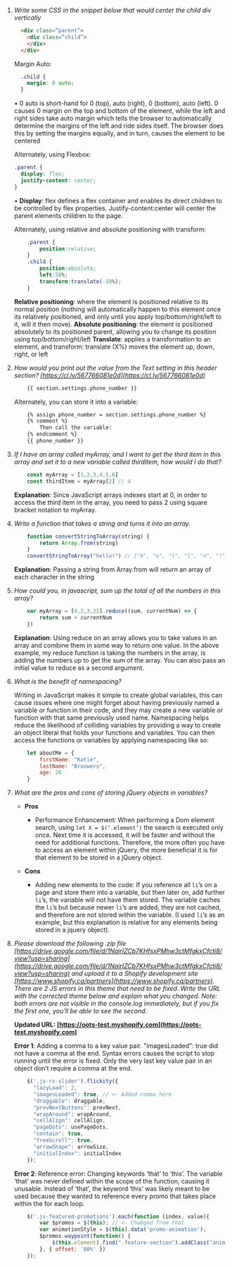 1. *Write some CSS in the snippet below that would center the child div vertically*
    ```html
      <div class=”parent”>
        <div class=”child”>
        </div>
      </div>
    ```
    
    Margin Auto:
    
    ```css
      .child { 
        margin: 0 auto;
      }
    ```

    • 0 auto is short-hand for 0 (top), auto (right), 0 (bottom), auto (left). 0 causes 0 margin on the top and bottom of the element, while the left and right sides take auto margin which tells the browser to automatically determine the margins of the left and ride sides itself. The browser does this by setting the margins equally, and in turn, causes the element to be centered
    
    Alternately, using Flexbox:
    
    ```css
    .parent {
      display: flex;
      justify-content: center;
    }
    ```

    • **Display**: flex defines a flex container and enables its direct children to be controlled by flex properties. Justify-content:center will center the parent elements children to the page.
    
    Alternately, using relative and absolute positioning with transform:
    
    ```css
        .parent {
            position:relative; 
        }
        .child { 
            position:absolute; 
            left:50%;
            transform:translate(-50%); 
        }
    ```

    **Relative positioning**: where the element is positioned relative to its normal position (nothing will automatically happen to this element once its relatively positioned, and only until you apply top/bottom/right/left to it, will it then move).
    **Absolute positioning**: the element is positioned absolutely to its positioned parent, allowing you to change its position using top/bottom/right/left
    **Translate**: applies a transformation to an element, and transform: translate (X%) moves the element up, down, right, or left

2.	*How would you print out the value from the Text setting in this header section? [https://cl.ly/567766081e0d](https://cl.ly/567766081e0d)*

    <!-- {% raw %} -->
    ```html
        {{ section.settings.phone_number }}
    ```
    <!-- {% endraw %}) -->

    Alternately, you can store it into a variable:

    <!-- {% raw %} -->
    ```html
        {% assign phone_number = section.settings.phone_number %}
        {% comment %}
            Then call the variable:
        {% endcomment %}
        {{ phone_number }}       
    ```
    <!-- {% endraw %}) -->    
 
3.	*If I have an array called myArray, and I want to get the third item in this array and set it to a new variable called thirdItem, how would I do that?*

    ```js    
        const myArray = [1,2,3,4,5,6]
        const thirdItem = myArray[2] // 4
    ```
    **Explanation**: Since JavaScript arrays indexes start at 0, in order to access the third item in the array, you need to pass 2 using square bracket notation to myArray.    

4.	*Write a function that takes a string and turns it into an array.*

    ```js
        function convertStringToArray(string) {
            return Array.from(string)
        }
        convertStringToArray("hello!") // ["h", "e", "l", "l", "o", "!"]
    ```
    **Explanation**: Passing a string from Array.from will return an array of each character in the string
        
5. *How could you, in javascript, sum up the total of all the numbers in this array?*

    ```js
        var myArray = [4,2,3,22].reduce((sum, currentNum) => {
            return sum + currentNum
        })
    ```

    **Explanation**: Using reduce on an array allows you to take values in an array and combine them in some way to return one value.
    In the above example, my reduce function is taking the numbers in the array, is adding the numbers up to get the sum of the array. You can also pass an initial value to reduce as a second argument.

6. *What is the benefit of namespacing?*

    Writing in JavaScript makes it simple to create global variables, this can cause issues where one might forget about having previously named a variable or function in their code, and they may create a new variable or function with that same previously used name. Namespacing helps reduce the likelihood of colliding variables by providing a way to create an object literal that holds your functions and variables. You can then access the functions or variables by applying namespacing like so:

    ```js
        let aboutMe = {
            firstName: "Katie",
            lastName: "Brouwers",
            age: 26
        }
    ```

7. *What are the pros and cons of storing jQuery objects in variables?*
    - **Pros**
        - Performance Enhancement: When performing a Dom element search, using `let X = $(‘.element’)` the search is executed only once. Next time it is accessed, it will be faster and without the need for additional functions. Therefore, the more often you have to access an element within jQuery, the more beneficial it is for that element to be stored in a jQuery object. 

    - **Cons**
        - Adding new elements to the code: If you reference all `li`’s on a page and store them into a variable, but then later on, add further `li`’s, the variable will not have them stored. The variable caches the `li`’s but because newer `li`’s are added, they are not cached, and therefore are not stored within the variable. (I used `li`’s as an example, but this explanation is relative for any elements being stored in a jquery object). 

8. *Please download the following .zip file [https://drive.google.com/file/d/1NairIZCb7KHfsxPMhw3ctMfgkxCfcti8/view?usp=sharing](https://drive.google.com/file/d/1NairIZCb7KHfsxPMhw3ctMfgkxCfcti8/view?usp=sharing) and upload it to a Shopify development site [https://www.shopify.ca/partners](https://www.shopify.ca/partners). There are 2 JS errors in this theme that need to be fixed. Write the URL with the corrected theme below and explain what you changed.* 
*Note: both errors are not visible in the console.log immediately, but if you fix the first one, you’ll be able to see the second.*

    **Updated URL: [https://oots-test.myshopify.com](https://oots-test.myshopify.com)**

    **Error 1**: Adding a comma to a key value pair. "imagesLoaded": true did not have a comma at the end. Syntax errors causes the script to stop running until the error is fixed. Only the very last key value pair in an object don’t require a comma at the end.

    ```js
        $('.js-rv-slider').flickity({
          "lazyLoad": 2,
          "imagesLoaded": true, // <- Added comma here
          "draggable": draggable,
          "prevNextButtons": prevNext,
          "wrapAround": wrapAround,
          "cellAlign": cellAlign,
          "pageDots": usePageDots,
          "contain": true,
          "freeScroll": true,
          "arrowShape": arrowSize,
          "initialIndex": initialIndex
        });
    ```

    **Error 2**: Reference error: Changing keywords ‘that’ to ‘this’. The variable ‘that’ was never defined within the scope of the function, causing it unusable. Instead of ‘that’, the keyword ‘this’ was likely meant to be used because they wanted to reference every promo that takes place within the for each loop. 

    ```js
        $('.js-featured-promotions').each(function (index, value){
            var $promos = $(this); // <- Chabged from that
            var animationStyle = $(this).data('promo-animation');
            $promos.waypoint(function() {
                $(this.element).find(".feature-section").addClass("animated " + animationStyle);
            }, { offset: '80%' })
        });
    ```
